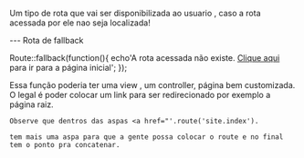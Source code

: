 Um tipo de rota que vai ser disponibilizada ao usuario , caso a rota acessada por ele nao seja localizada!

--- Rota de fallback



Route::fallback(function(){
    echo'A rota acessada não existe. <a href="'.route('site.index').'">Clique aqui</a> para ir para a página inicial';
});

Essa função poderia ter uma view , um controller, página bem customizada.
    O legal é poder colocar um link para ser redirecionado por exemplo a página raiz.

    Observe que dentros das aspas <a href="'.route('site.index').

    tem mais uma aspa para que a gente possa colocar o route e no final tem o ponto pra concatenar.


